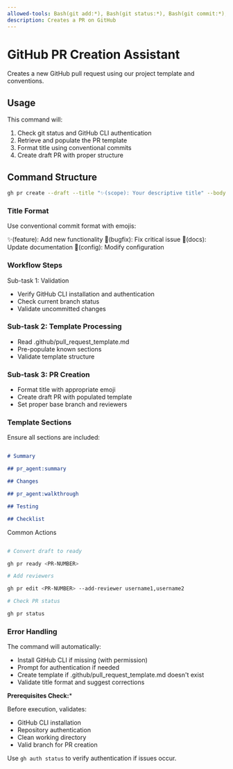 ```yaml
---
allowed-tools: Bash(git add:*), Bash(git status:*), Bash(git commit:*), Bash(gh *)
description: Creates a PR on GitHub
---
```


# GitHub PR Creation Assistant

Creates a new GitHub pull request using our project template and conventions.

## Usage

This command will:

1. Check git status and GitHub CLI authentication
2. Retrieve and populate the PR template
3. Format title using conventional commits
4. Create draft PR with proper structure

## Command Structure

```bash
gh pr create --draft --title "✨(scope): Your descriptive title" --body-file .github/pull_request_template.md --base main

```

### Title Format

Use conventional commit format with emojis:

✨(feature): Add new functionality
🐛(bugfix): Fix critical issue
📝(docs): Update documentation
🔧(config): Modify configuration

### Workflow Steps

Sub-task 1: Validation

- Verify GitHub CLI installation and authentication
- Check current branch status
- Validate uncommitted changes

### Sub-task 2: Template Processing

- Read .github/pull_request_template.md
- Pre-populate known sections
- Validate template structure

### Sub-task 3: PR Creation

- Format title with appropriate emoji
- Create draft PR with populated template
- Set proper base branch and reviewers

### Template Sections

Ensure all sections are included:

```markdown

# Summary

## pr_agent:summary

## Changes

## pr_agent:walkthrough

## Testing

## Checklist

```

Common Actions

```bash

# Convert draft to ready

gh pr ready <PR-NUMBER>

# Add reviewers

gh pr edit <PR-NUMBER> --add-reviewer username1,username2

# Check PR status

gh pr status

```

### Error Handling

The command will automatically:

- Install GitHub CLI if missing (with permission)
- Prompt for authentication if needed
- Create template if .github/pull_request_template.md doesn't exist
- Validate title format and suggest corrections

**Prerequisites Check:***

Before execution, validates:

- GitHub CLI installation
- Repository authentication
- Clean working directory
- Valid branch for PR creation

Use `gh auth status` to verify authentication if issues occur.

